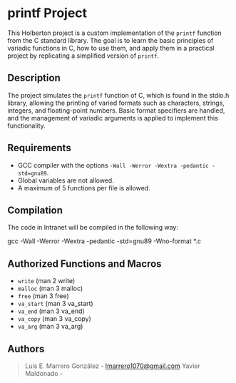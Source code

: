 # printf Project

This Holberton project is a custom implementation of the `printf` function from the C standard library.
The goal is to learn the basic principles of variadic functions in C,
how to use them, and apply them in a practical project by replicating a simplified version of `printf`.

## Description

The project simulates the `printf` function of C, which is found in the stdio.h library,
allowing the printing of varied formats such as characters, strings, integers, and floating-point numbers.
Basic format specifiers are handled, and the management of variadic arguments is applied to implement this functionality.

## Requirements

- GCC compiler with the options `-Wall -Werror -Wextra -pedantic -std=gnu89`.
- Global variables are not allowed.
- A maximum of 5 functions per file is allowed.

## Compilation

The code in Intranet will be compiled in the following way:

gcc -Wall -Werror -Wextra -pedantic -std=gnu89 -Wno-format *.c


## Authorized Functions and Macros

- `write` (man 2 write)
- `malloc` (man 3 malloc)
- `free` (man 3 free)
- `va_start` (man 3 va_start)
- `va_end` (man 3 va_end)
- `va_copy` (man 3 va_copy)
- `va_arg` (man 3 va_arg)

## Authors

> Luis E. Marrero González - lmarrero1070@gmail.com
Yavier Maldonado -
